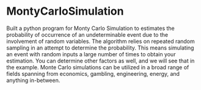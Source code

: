 # MontyCarloSimulation
Built a python program for Monty Carlo Simulation to estimates the probability of occurrence of an undeterminable event due to the involvement of random variables.
 The algorithm relies on repeated random sampling in an attempt to determine the probability. This means simulating an event with random inputs a large number of times to obtain your estimation. You can determine other factors as well, and we will see that in the example. Monte Carlo simulations can be utilized in a broad range of fields spanning from economics, gambling, engineering, energy, and anything in-between.
